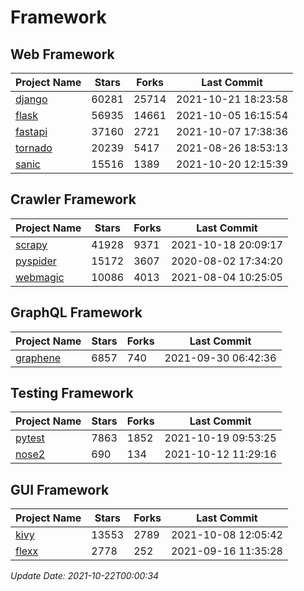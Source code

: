 # Framework

## Web Framework
| Project Name | Stars | Forks | Last Commit |
| ------------ | ----- | ----- | ----------- |
| [django](https://github.com/django/django) | 60281 | 25714 | 2021-10-21 18:23:58 |
| [flask](https://github.com/pallets/flask) | 56935 | 14661 | 2021-10-05 16:15:54 |
| [fastapi](https://github.com/tiangolo/fastapi) | 37160 | 2721 | 2021-10-07 17:38:36 |
| [tornado](https://github.com/tornadoweb/tornado) | 20239 | 5417 | 2021-08-26 18:53:13 |
| [sanic](https://github.com/sanic-org/sanic) | 15516 | 1389 | 2021-10-20 12:15:39 |

## Crawler Framework
| Project Name | Stars | Forks | Last Commit |
| ------------ | ----- | ----- | ----------- |
| [scrapy](https://github.com/scrapy/scrapy) | 41928 | 9371 | 2021-10-18 20:09:17 |
| [pyspider](https://github.com/binux/pyspider) | 15172 | 3607 | 2020-08-02 17:34:20 |
| [webmagic](https://github.com/code4craft/webmagic) | 10086 | 4013 | 2021-08-04 10:25:05 |

## GraphQL Framework
| Project Name | Stars | Forks | Last Commit |
| ------------ | ----- | ----- | ----------- |
| [graphene](https://github.com/graphql-python/graphene) | 6857 | 740 | 2021-09-30 06:42:36 |

## Testing Framework
| Project Name | Stars | Forks | Last Commit |
| ------------ | ----- | ----- | ----------- |
| [pytest](https://github.com/pytest-dev/pytest) | 7863 | 1852 | 2021-10-19 09:53:25 |
| [nose2](https://github.com/nose-devs/nose2) | 690 | 134 | 2021-10-12 11:29:16 |

## GUI Framework
| Project Name | Stars | Forks | Last Commit |
| ------------ | ----- | ----- | ----------- |
| [kivy](https://github.com/kivy/kivy) | 13553 | 2789 | 2021-10-08 12:05:42 |
| [flexx](https://github.com/flexxui/flexx) | 2778 | 252 | 2021-09-16 11:35:28 |

*Update Date: 2021-10-22T00:00:34*